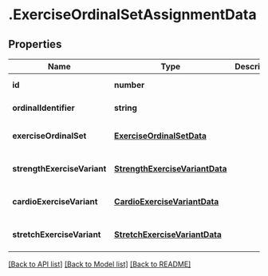 # .ExerciseOrdinalSetAssignmentData

## Properties

Name | Type | Description | Notes
------------ | ------------- | ------------- | -------------
**id** | **number** |  | [default to undefined]
**ordinalIdentifier** | **string** |  | [default to undefined]
**exerciseOrdinalSet** | [**ExerciseOrdinalSetData**](ExerciseOrdinalSetData.md) |  | [optional] [default to undefined]
**strengthExerciseVariant** | [**StrengthExerciseVariantData**](StrengthExerciseVariantData.md) |  | [optional] [default to undefined]
**cardioExerciseVariant** | [**CardioExerciseVariantData**](CardioExerciseVariantData.md) |  | [optional] [default to undefined]
**stretchExerciseVariant** | [**StretchExerciseVariantData**](StretchExerciseVariantData.md) |  | [optional] [default to undefined]


[[Back to API list]](../README.md#documentation-for-api-endpoints) [[Back to Model list]](../README.md#documentation-for-models) [[Back to README]](../README.md)
